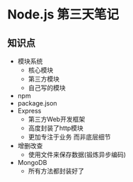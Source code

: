 # Node.js 第三天笔记
## 知识点
 - 模块系统
    + 核心模块
    + 第三方模块
    + 自己写的模块
 - npm
 - package.json
 - Express
    + 第三方Web开发框架
    + 高度封装了http模块
    + 更加专注于业务 而非底层细节
 - 增删改查
    + 使用文件来保存数据(锻炼异步编码)
 - MongoDB
    + 所有方法都封装好了
